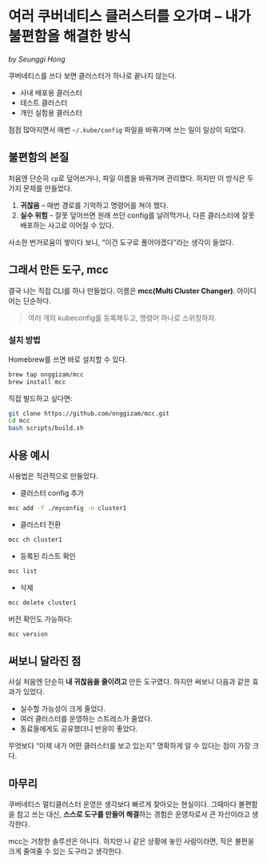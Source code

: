 # 여러 쿠버네티스 클러스터를 오가며 – 내가 불편함을 해결한 방식

_by Seunggi Hong_

쿠버네티스를 쓰다 보면 클러스터가 하나로 끝나지 않는다.

- 사내 배포용 클러스터
- 테스트 클러스터
- 개인 실험용 클러스터

점점 많아지면서 매번 `~/.kube/config` 파일을 바꿔가며 쓰는 일이 일상이 되었다.

## 불편함의 본질

처음엔 단순히 `cp`로 덮어쓰거나, 파일 이름을 바꿔가며 관리했다.
하지만 이 방식은 두 가지 문제를 만들었다.

1. **귀찮음** – 매번 경로를 기억하고 명령어를 쳐야 했다.
2. **실수 위험** – 잘못 덮어쓰면 원래 쓰던 config를 날려먹거나, 다른 클러스터에 잘못 배포하는 사고로 이어질 수 있다.

사소한 번거로움이 쌓이다 보니, “이건 도구로 풀어야겠다”라는 생각이 들었다.

## 그래서 만든 도구, mcc

결국 나는 직접 CLI를 하나 만들었다. 이름은 **mcc(Multi Cluster Changer)**.
아이디어는 단순하다.

> 여러 개의 kubeconfig를 등록해두고, 명령어 하나로 스위칭하자.

### 설치 방법

Homebrew를 쓰면 바로 설치할 수 있다.

```bash
brew tap onggizam/mcc
brew install mcc
```

직접 빌드하고 싶다면:

```bash
git clone https://github.com/onggizam/mcc.git
cd mcc
bash scripts/build.sh
```

## 사용 예시

사용법은 직관적으로 만들었다.

- 클러스터 config 추가

```bash
mcc add -f ./myconfig -n cluster1
```

- 클러스터 전환

```bash
mcc ch cluster1
```

- 등록된 리스트 확인

```bash
mcc list
```

- 삭제

```bash
mcc delete cluster1
```

버전 확인도 가능하다:

```bash
mcc version
```

## 써보니 달라진 점

사실 처음엔 단순히 **내 귀찮음을 줄이려고** 만든 도구였다.
하지만 써보니 다음과 같은 효과가 있었다.

- 실수할 가능성이 크게 줄었다.
- 여러 클러스터를 운영하는 스트레스가 줄었다.
- 동료들에게도 공유했더니 반응이 좋았다.

무엇보다 “이제 내가 어떤 클러스터를 보고 있는지” 명확하게 알 수 있다는 점이 가장 크다.

## 마무리

쿠버네티스 멀티클러스터 운영은 생각보다 빠르게 찾아오는 현실이다.
그때마다 불편함을 참고 쓰는 대신, **스스로 도구를 만들어 해결**하는 경험은 운영자로서 큰 자산이라고 생각한다.

mcc는 거창한 솔루션은 아니다. 하지만 나 같은 상황에 놓인 사람이라면, 작은 불편을 크게 줄여줄 수 있는 도구라고 생각한다.
